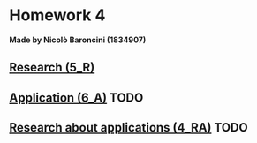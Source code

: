# Homework 4
**Made by Nicolò Baroncini (1834907)**
## [Research (5_R)](https://bynickes.github.io/StatisticsHomeworks/homework4/5_r)
## [Application (6_A)](https://bynickes.github.io/StatisticsHomeworks/homework4/6_a) **TODO**
## [Research about applications (4_RA)](https://bynickes.github.io/StatisticsHomeworks/homework4/4_ra) **TODO**
